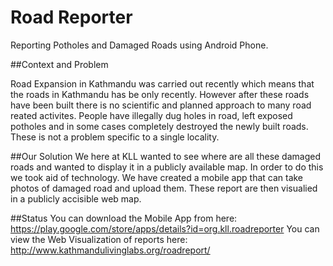Road Reporter
============

Reporting Potholes and Damaged Roads using Android Phone.

##Context and Problem

Road Expansion in Kathmandu was carried out recently which means that the roads in Kathmandu has be only recently. However after these roads have been built there is no scientific and planned approach to many road reated activites. People have illegally dug holes in road, left exposed potholes and in some cases completely destroyed the newly built roads. These is not a problem specific to a single locality. 

##Our Solution
We here at KLL wanted to see where are all these damaged roads and wanted to display it in a publicly available map. In order to do this we took aid of technology. 
We have created a mobile app that can take photos of damaged road and upload them. These report are then visualied in a publicly accisible web map.

##Status
You can download the Mobile App from here: https://play.google.com/store/apps/details?id=org.kll.roadreporter
You can view the Web Visualization of reports here: http://www.kathmandulivinglabs.org/roadreport/ 


